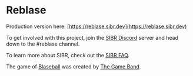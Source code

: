 # Reblase
Production version here: [https://reblase.sibr.dev](https://reblase.sibr.dev)

To get involved with this project, join the [SIBR Discord](https://discord.gg/FfnScUn) server and head down to the #reblase channel.

To learn more about SIBR, check out the [SIBR FAQ](https://github.com/Society-for-Internet-Blaseball-Research/sibr-faq).

The game of [Blaseball](https://www.blaseball.com) was created by [The Game Band](https://thegameband.com/).